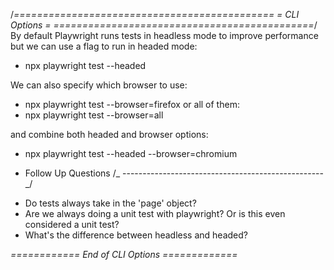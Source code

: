 /_=============================================
= CLI Options =
=============================================_/
By default Playwright runs tests in headless mode to improve performance
but we can use a flag to run in headed mode:

- npx playwright test --headed

We can also specify which browser to use:

- npx playwright test --browser=firefox
  or all of them:
- npx playwright test --browser=all

and combine both headed and browser options:

- npx playwright test --headed --browser=chromium

- Follow Up Questions
  /_ -------------------------------------------------- _/

* Do tests always take in the 'page' object?
* Are we always doing a unit test with playwright? Or is this even considered a unit test?
* What's the difference between headless and headed?

_============ End of CLI Options =============_
